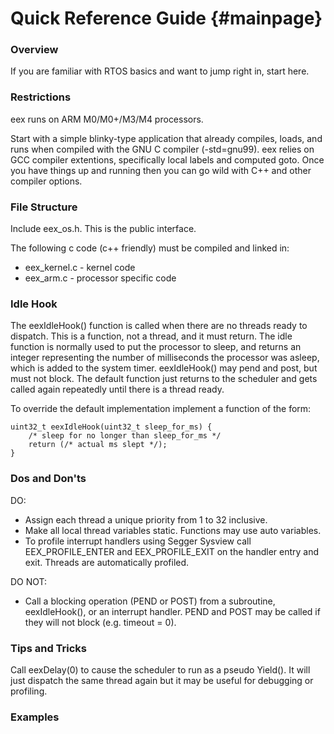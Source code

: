 
Quick Reference Guide {#mainpage}
============


### Overview ###

If you are familiar with RTOS basics and want to jump right in, start here.

### Restrictions ###

eex runs on ARM M0/M0+/M3/M4 processors.

Start with a simple blinky-type application that already compiles, loads, and runs
when compiled with the GNU C compiler (-std=gnu99). eex relies on GCC compiler
extentions, specifically local labels and computed goto. Once you have things up and
running then you can go wild with C++ and other compiler options.

### File Structure ###

Include eex_os.h. This is the public interface.

The following c code (c++ friendly) must be compiled and linked in:  
* eex_kernel.c - kernel code  
* eex_arm.c - processor specific code

### Idle Hook ###

The eexIdleHook() function is called when there are no threads ready to dispatch. This
is a function, not a thread, and it must return. The idle function is normally used to put the processor to sleep, and returns an integer representing the number of milliseconds the processor was asleep, which is added to the system timer. eexIdleHook() may pend and post, but must not block. The default function just returns to the scheduler and gets called again repeatedly until there is a thread ready.

To override the default implementation implement a function of the form:
```
uint32_t eexIdleHook(uint32_t sleep_for_ms) {
    /* sleep for no longer than sleep_for_ms */
    return (/* actual ms slept */);
}
```

### Dos and Don'ts ###

DO:  
* Assign each thread a unique priority from 1 to 32 inclusive.  
* Make all local thread variables static. Functions may use auto variables.  
* To profile interrupt handlers using Segger Sysview call EEX_PROFILE_ENTER and EEX_PROFILE_EXIT
on the handler entry and exit. Threads are automatically profiled.

DO NOT:  
* Call a blocking operation (PEND or POST) from a subroutine, eexIdleHook(), or an interrupt handler.
PEND and POST may be called if they will not block (e.g. timeout = 0).

### Tips and Tricks ###

Call eexDelay(0) to cause the scheduler to run as a pseudo Yield().
It will just dispatch the same thread again but it may be useful for debugging or profiling.


### Examples ###
